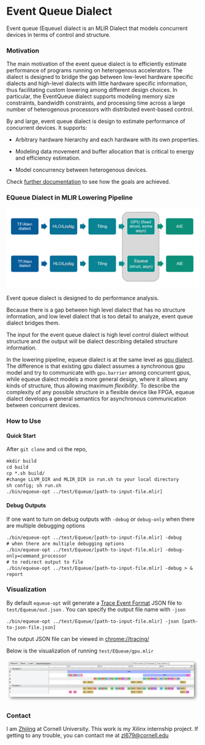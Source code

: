 # Event Queue Dialect
Event queue (Equeue) dialect is an MLIR Dialect that models concurrent devices in terms of control and structure.


### Motivation

The main motivation of the event queue dialect is to efficiently estimate performance of programs running on heterogenous accelerators. The dialect is designed to bridge the gap between low-level hardware specific dialects and high-level dialects with little hardware specific information, thus facilitating custom lowering among different design choices. In particular, the EventQueue dialect supports modeling memory size constraints, bandwidth constraints, and processing time across a large number of heterogenous processors with distributed event-based control.

By and large, event queue dialect is design to estimate performance of concurrent devices. It supports:

- Arbitrary hardware hierarchy and each hardware with its own properties.

-  Modeling data movement and buffer allocation that is critical to energy and efficiency estimation.

- Model concurrency between heterogenous devices.

Check [further documentation](mydoc/) to see how the goals are achieved. 


### EQueue Dialect in MLIR Lowering Pipeline

![lowering_pipeline](mydoc/fig/lowering_pipeline.png)

Event queue dialect is designed to do performance analysis.

Because there is a gap between high level dialect that has no structure information, and low level dialect that is too detail to analyze, event queue dialect bridges them.

The input for the event queue dialect is high level control dialect without structure and the output will be dialect describing detailed structure information.

In the lowering pipeline, equeue dialect is at the same level as [gpu dialect](https://mlir.llvm.org/docs/Dialects/GPU/). The difference is that existing gpu dialect assumes a synchronous gpu model and try to communicate with `gpu.barrier` among concurrent gpus, while equeue dialect models a more general design, where it allows any kinds of structure, thus allowing maximum *flexibility*. To describe the complexity of any possible structure in a flexible device like FPGA, equeue dialect develops a general semantics for asynchronous communication between concurrent devices.



### How to Use

#### Quick Start

After `git clone` and `cd` the repo, 

```shell
mkdir build
cd build
cp *.sh build/
#change LLVM_DIR and MLIR_DIR in run.sh to your local directory
sh config; sh run.sh
./bin/equeue-opt ../test/Equeue/[path-to-input-file.mlir]
```

#### Debug Outputs

If one want to turn on debug outputs with `-debug` or `debug-only` when there are multiple debugging options

```shell
./bin/equeue-opt ../test/Equeue/[path-to-input-file.mlir] -debug
# when there are multiple debugging options
./bin/equeue-opt ../test/Equeue/[path-to-input-file.mlir] -debug-only=command_processor
# to redirect output to file
./bin/equeue-opt ../test/Equeue/[path-to-input-file.mlir] -debug > & report
```

### Visualization

By default `equeue-opt` will generate a [Trace Event Format](https://docs.google.com/document/d/1CvAClvFfyA5R-PhYUmn5OOQtYMH4h6I0nSsKchNAySU/preview) JSON file to `test/Equeue/out.json` . You can specify the output file name with `-json` 

```shell
./bin/equeue-opt ../test/Equeue/[path-to-input-file.mlir] -json [path-to-json-file.json]
```

The output JSON file can be viewed in [chrome://tracing/](chrome://tracing/)  

Below is the visualization of running `test/EQueue/gpu.mlir`  

![visualization](/mydoc/fig/estimation_result.png)



### Contact

I am [Zhijing](https://tissue3.github.io/) at Cornell University. This work is my Xilinx internship project. If getting to any trouble, you can contact me at zl679@cornell.edu

